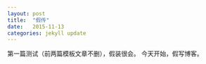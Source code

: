 ```yaml
---
layout: post
title:  "假传"
date:   2015-11-13
categories: jekyll update
---
```



第一篇测试（前两篇模板文章不删），假装很会。 
今天开始，假写博客。
